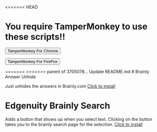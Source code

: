 <<<<<<< HEAD
# You require TamperMonkey to use these scripts!!
<form action="https://chrome.google.com/webstore/detail/tampermonkey/dhdgffkkebhmkfjojejmpbldmpobfkfo?hl=en">
    <input type="submit" value="TamperMonkey For Chrome" />
</form>
<form action="https://addons.mozilla.org/en-US/firefox/addon/tampermonkey/">
    <input type="submit" value="TamperMonkey For FireFox" />
</form>
=======
>>>>>>> parent of 3705078... Update README.md
# Brainly Answer Unhide

Just unhides the answers in Brainly.com
<a href="https://raw.githubusercontent.com/Subatomicmc/Edgenuity-Brainly-Scripts/master/BrainlyAnswerUnhider.user.js">Click to install</a>

# Edgenuity Brainly Search
Adds a button that shows up when you select text. Clicking on the button takes you to the brainly search page for the selection.
<a href="https://raw.githubusercontent.com/Subatomicmc/Edgenuity-Brainly-Scripts/master/EdgenuityEasyBrainlySearch.user.js">Click to install</a>
